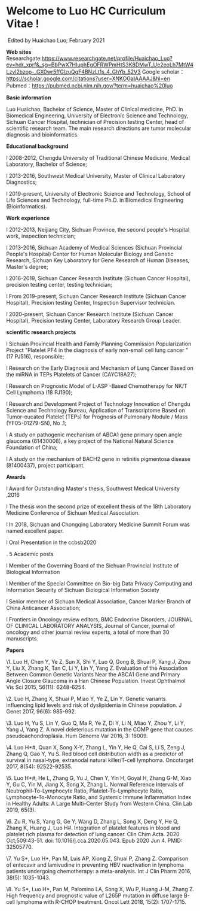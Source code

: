 # Welcome to Luo HC Curriculum Vitae !

​                                                                                                                                       Edited by Huaichao Luo; February 2021

**Web sites**
Researchgate:https://www.researchgate.net/profile/Huaichao_Luo?ev=hdr_xprf&_sg=BbPwX7HIuphEgOFRWPmHtS3K8DMwT_Ue2eoLh7MtW4Lzvl2bzop-_GX0wr5ffGlzuQgF4BNzLt1s_4_GhYb_52V3
Google scholar：https://scholar.google.com/citations?user=XNKOGaIAAAAJ&hl=en
Pubmed：https://pubmed.ncbi.nlm.nih.gov/?term=huaichao%20luo

**Basic information**

Luo Huaichao, Bachelor of Science, Master of Clinical medicine, PhD. in Biomedical Engineering, University of Electronic Science and Technology, Sichuan Cancer Hospital, technician of Precision testing Center, head of scientific research team. The main research directions are tumor molecular diagnosis and bioinformatics. 

**Educational background**

l  2008-2012, Chengdu University of Traditional Chinese Medicine, Medical Laboratory, Bachelor of Science;

l  2013-2016, Southwest Medical University, Master of Clinical Laboratory Diagnostics;

l  2019-present, University of Electronic Science and Technology, School of Life Sciences and Technology, full-time Ph.D. in Biomedical Engineering (Bioinformatics).

 **Work experience**

l  2012-2013, Neijiang City, Sichuan Province, the second people's Hospital work, inspection technician;

l  2013-2016, Sichuan Academy of Medical Sciences (Sichuan Provincial People's Hospital) Center for Human Molecular Biology and Genetic Research, Sichuan Key Laboratory for Gene Research of Human Diseases, Master's degree;

l  2016-2019, Sichuan Cancer Research Institute (Sichuan Cancer Hospital), precision testing center, testing technician;

l  From 2019-present, Sichuan Cancer Research Institute (Sichuan Cancer Hospital), Precision testing Center, Inspection Supervisor technician.

l  2020-present, Sichuan Cancer Research Institute (Sichuan Cancer Hospital), Precision testing Center, Laboratory Research Group Leader.

**scientific research projects**

l   Sichuan Provincial Health and Family Planning Commission Popularization Project "Platelet PF4 in the diagnosis of early non-small cell lung cancer "(17 PJ516), responsible;

l  Research on the Early Diagnosis and Mechanism of Lung Cancer Based on the miRNA in TEPs Platelets of Cancer (CAYC18A27);

l  Research on Prognostic Model of L-ASP -Based Chemotherapy for NK/T Cell Lymphoma (18 PJ190);

l   Research and Development Project of Technology Innovation of Chengdu Science and Technology Bureau, Application of Transcriptome Based on Tumor-eucated Platelet (TEPs) for Prognosis of Pulmonary Nodule / Mass (YF05-01279-SN), No .1;

l   A study on pathogenic mechanism of ABCA1 gene primary open angle glaucoma (81430008), a key project of the National Natural Science Foundation of China;

l   A study on the mechanism of BACH2 gene in retinitis pigmentosa disease (81400437), project participant.

**Awards**

l   Award for Outstanding Master's thesis, Southwest Medical University ,2016

l   The thesis won the second prize of excellent thesis of the 18th Laboratory Medicine Conference of Sichuan Medical Association.

l   In 2018, Sichuan and Chongqing Laboratory Medicine Summit Forum was named excellent paper.

l   Oral Presentation in the ccbsb2020 

. 5 Academic posts

l  Member of the Governing Board of the Sichuan Provincial Institute of Biological Information

l  Member of the Special Committee on Bio-big Data Privacy Computing and Information Security of Sichuan Biological Information Society

l  Senior member of Sichuan Medical Association, Cancer Marker Branch of China Anticancer Association;

l  Frontiers in Oncology review editors, BMC Endocrine Disorders, JOURNAL OF CLINICAL LABORATORY ANALYSIS, Journal of Cancer, journal of oncology and other journal review experts, a total of more than 30 manuscripts.

**Papers**

\1.      Luo H, Chen Y, Ye Z, Sun X, Shi Y, Luo Q, Gong B, Shuai P, Yang J, Zhou Y, Liu X, Zhang K, Tan C, Li Y, Lin Y, Yang Z. Evaluation of the Association Between Common Genetic Variants Near the ABCA1 Gene and Primary Angle Closure Glaucoma in a Han Chinese Population. Invest Ophthalmol Vis Sci 2015, 56(11): 6248-6254.

\2.      Luo H, Zhang X, Shuai P, Miao Y, Ye Z, Lin Y. Genetic variants influencing lipid levels and risk of dyslipidemia in Chinese population. J Genet 2017, 96(6): 985-992.

\3.      Luo H, Yu S, Lin Y, Guo Q, Ma R, Ye Z, Di Y, Li N, Miao Y, Zhou Y, Li Y, Yang J, Yang Z. A novel deleterious mutation in the COMP gene that causes pseudoachondroplasia. Hum Genome Var 2016, 3: 16009.

\4.      Luo H*#, Quan X, Song X-Y, Zhang L, Yin Y, He Q, Cai S, Li S, Zeng J, Zhang Q, Gao Y, Yu S. Red blood cell distribution width as a predictor of survival in nasal-type, extranodal natural killer/T-cell lymphoma. Oncotarget 2017, 8(54): 92522-92535.

\5.      Luo H*#, He L, Zhang G, Yu J, Chen Y, Yin H, Goyal H, Zhang G-M, Xiao Y, Gu C, Yin M, Jiang X, Song X, Zhang L. Normal Reference Intervals of Neutrophil-To-Lymphocyte Ratio, Platelet-To-Lymphocyte Ratio, Lymphocyte-To-Monocyte Ratio, and Systemic Immune Inflammation Index in Healthy Adults: A Large Multi-Center Study from Western China. Clin Lab 2019, 65(3).

\6.   Zu R, Yu S, Yang G, Ge Y, Wang D, Zhang L, Song X, Deng Y, He Q, Zhang K, Huang J, Luo H#. Integration of platelet features in blood and platelet rich plasma for detection of lung cancer. Clin Chim Acta. 2020 Oct;509:43-51. doi: 10.1016/j.cca.2020.05.043. Epub 2020 Jun 4. PMID: 32505770.

\7.      Yu S*, Luo H*, Pan M, Luis AP, Xiong Z, Shuai P, Zhang Z. Comparison of entecavir and lamivudine in preventing HBV reactivation in lymphoma patients undergoing chemotherapy: a meta-analysis. Int J Clin Pharm 2016, 38(5): 1035-1043. 

\8.      Yu S*, Luo H*, Pan M, Palomino LA, Song X, Wu P, Huang J-M, Zhang Z. High frequency and prognostic value of L265P mutation in diffuse large B-cell lymphoma with R-CHOP treatment. Oncol Lett 2018, 15(2): 1707-1715.

